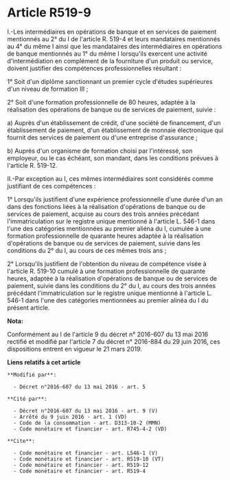 # Article R519-9

I.-Les intermédiaires en opérations de banque et en services de paiement mentionnés au 2° du I de l'article R. 519-4 et leurs
mandataires mentionnés au 4° du même I ainsi que les mandataires des intermédiaires en opérations de banque mentionnés au 1°
du même I lorsqu'ils exercent une activité d'intermédiation en complément de la fourniture d'un produit ou service, doivent
justifier des compétences professionnelles résultant : 

1° Soit d'un diplôme sanctionnant un premier cycle d'études supérieures d'un niveau de formation III ; 

2° Soit d'une formation professionnelle de 80 heures, adaptée à la réalisation des opérations de banque ou de services de
paiement, suivie : 

a) Auprès d'un établissement de crédit, d'une société de financement, d'un établissement de paiement, d'un établissement de
monnaie électronique qui fournit des services de paiement ou d'une entreprise d'assurance ; 

b) Auprès d'un organisme de formation choisi par l'intéressé, son employeur, ou le cas échéant, son mandant, dans les
conditions prévues à l'article R. 519-12. 

II.-Par exception au I, ces mêmes intermédiaires sont considérés comme justifiant de ces compétences : 

1° Lorsqu'ils justifient d'une expérience professionnelle d'une durée d'un an dans des fonctions liées à la réalisation
d'opérations de banque ou de services de paiement, acquise au cours des trois années précédant l'immatriculation sur le
registre unique mentionné à l'article L. 546-1 dans l'une des catégories mentionnées au premier aliéna du I, cumulée à une
formation professionnelle de quarante heures adaptée à la réalisation d'opérations de banque ou de services de paiement,
suivie dans les conditions du 2° du I, au cours de ces mêmes trois ans ; 

2° Lorsqu'ils justifient de l'obtention du niveau de compétence visée à l'article R. 519-10 cumulé à une formation
professionnelle de quarante heures, adaptée à la réalisation d'opérations de banque ou de services de paiement, suivie dans
les conditions du 2° du I, au cours des trois années précédant l'immatriculation sur le registre unique mentionné à l'article
L. 546-1 dans l'une des catégories mentionnées au premier alinéa du I du présent article.

**Nota:**

Conformément au I de l'article 9 du décret n° 2016-607 du 13 mai 2016 rectifié et modifié par l'article 7 du décret n°
2016-884 du 29 juin 2016, ces dispositions entrent en vigueur le 21 mars 2019.

**Liens relatifs à cet article**

	**Modifié par**:

	  - Décret n°2016-607 du 13 mai 2016 - art. 5

	**Cité par**:

	  - Décret n°2016-607 du 13 mai 2016 - art. 9 (V)
	  - Arrêté du 9 juin 2016 - art. 1 (VD)
	  - Code de la consommation - art. D313-10-2 (MMN)
	  - Code monétaire et financier - art. R745-4-2 (VD)

	**Cite**:

	  - Code monétaire et financier - art. L546-1 (V)
	  - Code monétaire et financier - art. R519-10 (VT)
	  - Code monétaire et financier - art. R519-12
	  - Code monétaire et financier - art. R519-4
